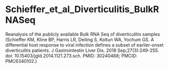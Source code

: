 # Schieffer_et_al_Diverticulitis_BulkRNASeq
Reanalysis of the publicly available Bulk RNA Seq of diverticulitis samples (Schieffer KM, Kline BP, Harris LR, Deiling S, Koltun WA, Yochum GS. A differential host response to viral infection defines a subset of earlier-onset diverticulitis patients. J Gastrointestin Liver Dis. 2018 Sep;27(3):249-255. doi: 10.15403/jgld.2014.1121.273.sch. PMID: 30240468; PMCID: PMC6340102.) 
